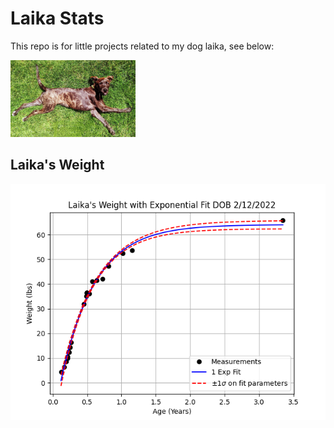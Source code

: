 Laika Stats
===========

This repo is for little projects related to my dog laika, see below:

<img src="laika_photos/laika_1.jpg" width="200">

Laika's Weight
--------------
![laika-weight](laika-weight.png)
